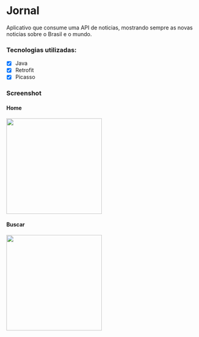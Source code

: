 # Jornal

Aplicativo que consume uma API de noticias, mostrando sempre as novas noticias sobre o Brasil e o mundo.

### Tecnologias utilizadas:

- [x] Java
- [x] Retrofit
- [x] Picasso

### Screenshot

#### Home

<img src="img/home.gif" width="250" />

#### Buscar

<img src="img/buscar.gif" width="250" />



